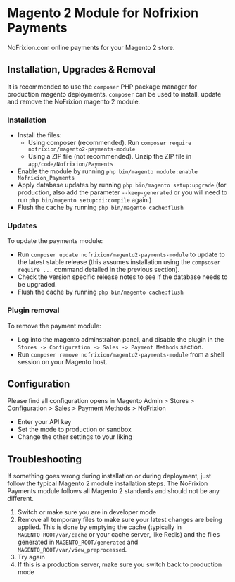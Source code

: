 # Magento 2 Module for Nofrixion Payments ##

NoFrixion.com online payments for your Magento 2 store.

## Installation, Upgrades & Removal ##

It is recommended to use the `composer` PHP package manager for production magento deployments. `composer` can be used to install, update and remove the NoFrixion magento 2 module.

### Installation ###

- Install the files:
  - Using composer (recommended). Run `composer require nofrixion/magento2-payments-module`
  - Using a ZIP file (not recommended). Unzip the ZIP file in `app/code/Nofrixion/Payments`
- Enable the module by running `php bin/magento module:enable Nofrixion_Payments`
- Apply database updates by running `php bin/magento setup:upgrade` (for production, also add the parameter `--keep-generated` or you will need to run `php bin/magento setup:di:compile` again.)
- Flush the cache by running `php bin/magento cache:flush`

### Updates ###

To update the payments module:

- Run `composer update nofrixion/magento2-payments-module` to update to the latest stable release (this assumes installation using the `compsoser require ...` command detailed in the previous section).
- Check the version specific release notes to see if the database needs to be upgraded.
- Flush the cache by running `php bin/magento cache:flush`

### Plugin removal ###

To remove the payment module:

- Log into the magento adminstraiton panel, and disable the plugin in the `Stores -> Configuration -> Sales -> Payment Methods` section.
- Run `composer remove nofrixion/magento2-payments-module` from a shell session on your Magento host.

## Configuration ##

Please find all configuration opens in Magento Admin > Stores > Configuration > Sales > Payment Methods > NoFrixion

- Enter your API key
- Set the mode to production or sandbox
- Change the other settings to your liking

## Troubleshooting ##

If something goes wrong during installation or during deployment, just follow the typical Magento 2 module installation steps. The NoFrixion Payments module follows all Magento 2 standards and should not be any different.

1. Switch or make sure you are in developer mode
2. Remove all temporary files to make sure your latest changes are being applied. This is done by emptying the cache (typically in `MAGENTO_ROOT/var/cache` or your cache server, like Redis) and the files generated in `MAGENTO_ROOT/generated` and `MAGENTO_ROOT/var/view_preprocessed`.
3. Try again
4. If this is a production server, make sure you switch back to production mode
